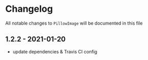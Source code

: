 # Changelog

All notable changes to `PillowImage` will be documented in this file


## 1.2.2 - 2021-01-20
 - update dependencies & Travis CI config